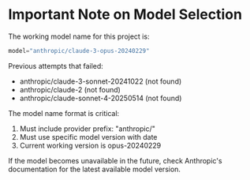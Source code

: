 # Important Note on Model Selection

The working model name for this project is:
```python
model="anthropic/claude-3-opus-20240229"
```

Previous attempts that failed:
- anthropic/claude-3-sonnet-20241022 (not found)
- anthropic/claude-2 (not found)
- anthropic/claude-sonnet-4-20250514 (not found)

The model name format is critical:
1. Must include provider prefix: "anthropic/"
2. Must use specific model version with date
3. Current working version is opus-20240229

If the model becomes unavailable in the future, check Anthropic's documentation for the latest available model version.